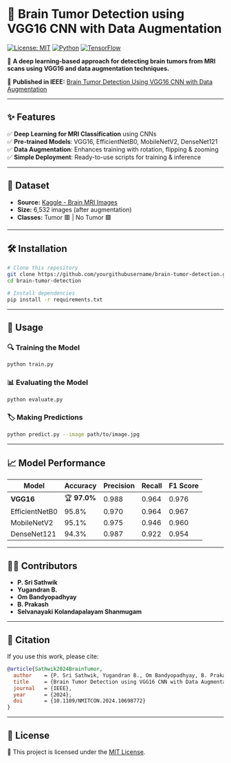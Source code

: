  # 🧠 Brain Tumor Detection using VGG16 CNN with Data Augmentation

[![License: MIT](https://img.shields.io/badge/License-MIT-yellow.svg)](https://opensource.org/licenses/MIT)
[![Python](https://img.shields.io/badge/Python-3.8%2B-blue.svg)](https://www.python.org/)
[![TensorFlow](https://img.shields.io/badge/TensorFlow-2.4-orange.svg)](https://www.tensorflow.org/)

🚀 **A deep learning-based approach for detecting brain tumors from MRI scans using VGG16 and data augmentation techniques.**

📄 **Published in IEEE:** [Brain Tumor Detection Using VGG16 CNN with Data Augmentation](https://ieeexplore.ieee.org/abstract/document/10698772)

---
## ✨ Features
✅ **Deep Learning for MRI Classification** using CNNs  
✅ **Pre-trained Models**: VGG16, EfficientNetB0, MobileNetV2, DenseNet121  
✅ **Data Augmentation**: Enhances training with rotation, flipping & zooming  
✅ **Simple Deployment**: Ready-to-use scripts for training & inference  

---
## 📂 Dataset
- **Source:** [Kaggle - Brain MRI Images](https://www.kaggle.com/datasets/navoneel/brain-mri-images-for-brain-tumor-detection)
- **Size:** 6,532 images (after augmentation)
- **Classes:** Tumor 🟥 | No Tumor 🟩

---
## 🛠 Installation
```bash
# Clone this repository
git clone https://github.com/yourgithubusername/brain-tumor-detection.git
cd brain-tumor-detection

# Install dependencies
pip install -r requirements.txt
```

---
## 🎯 Usage
### 🔍 Training the Model
```bash
python train.py
```

### 📊 Evaluating the Model
```bash
python evaluate.py
```

### 🏷️ Making Predictions
```bash
python predict.py --image path/to/image.jpg
```

---
## 📈 Model Performance
| Model         | Accuracy | Precision | Recall | F1 Score |
|--------------|----------|------------|--------|---------|
| **VGG16**       | 🏆 **97.0%**    | 0.988      | 0.964  | 0.976   |
| EfficientNetB0 | 95.8% | 0.970      | 0.964  | 0.967   |
| MobileNetV2 | 95.1%    | 0.975      | 0.946  | 0.960   |
| DenseNet121 | 94.3%    | 0.987      | 0.922  | 0.954   |

---
## 👨‍💻 Contributors
- **P. Sri Sathwik**  
- **Yugandran B.**  
- **Om Bandyopadhyay**  
- **B. Prakash**  
- **Selvanayaki Kolandapalayam Shanmugam**

---
## 📜 Citation
If you use this work, please cite:
```bibtex
@article{Sathwik2024BrainTumor,
  author    = {P. Sri Sathwik, Yugandran B., Om Bandyopadhyay, B. Prakash, Selvanayaki Kolandapalayam Shanmugam},
  title     = {Brain Tumor Detection using VGG16 CNN with Data Augmentation},
  journal   = {IEEE},
  year      = {2024},
  doi       = {10.1109/NMITCON.2024.10698772}
}
```

---
## 📜 License
📖 This project is licensed under the [MIT License](https://opensource.org/licenses/MIT).
